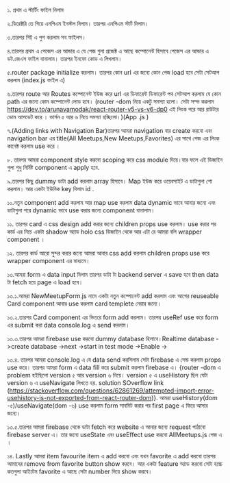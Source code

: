 ১. প্রথম এ স্টার্টিং ফাইল নিলাম 

২.ডিরেক্টরি তে গিয়ে এনপিএম ইনস্টল দিলাম। তারপর এনপিএম স্টার্ট দিলাম। 

৩.তারপর গিট্ এ পুশ করলাম সব ফাইলস। 

৪.তারপর প্রথম এ পেজেস এর আন্ডার এ যে পেজ গুলা প্রজেক্ট এ আছে কম্পোনেন্ট হিসাবে পেজেস এর আন্ডার এ ডট.জেএস ফাইল বানালাম। তারপর ইনফো কোড এ লিখলাম। 

৫.router package initialize করলাম। তারপর কোন url এর জন্যে কোন পেজ load হবে সেটা সেটআপ করলাম (index.js ফাইল এ) 

৬.তারপর route আর Routes কম্পোনেন্ট ইউজ করে url এর ডিফারেন্ট ডিফারেন্ট পথ সেটআপ করলাম যে কোন path এর জন্যে কোন কম্পোনেন্ট লোড হবে। (router -dom নিয়ে একটু সমস্যা হলো। সেটা সল্ভ করলাম https://dev.to/arunavamodak/react-router-v5-vs-v6-dp0 এই লিংক পরে আর রাউটার ডোম আপডেট করে । ভার্সন ৫ আর ৬ নিয়ে সমস্যা হচ্ছিলো।)(App .js )

৭.(Adding links with Navigation Bar)তারপর আমরা navigation বার create করবো এবং navigation bar এর title(All Meetups,New Meetups,Favorites) এর সাথে পেজ এর লিংক কানেক্ট করলাম <Link > use করে । 
  
৮. তারপর আমরা component style করবো scoping করে css module দিয়ে।যার ফলে এই ডিজাইন গুলা শুধু নির্দিষ্ট component এ apply হবে.
  
৯.তারপর কিছু dummy ডাটা add করলাম array হিসাবে। Map ইউজ করে ওয়েবসাইট এ ডাটাগুলা শো করলাম। আর একটা ইউনিক key দিলাম id . 
  
১০.নতুন component add করলাম আর map use করলাম data dynamic ভাবে আনার জন্যে এবং ডাটাগুলা পরে dynamic ভাবে use করার জন্যে component বানালাম। 
  
১১. তারপর card এ css design add করার জন্যে children props use করলাম। use করার পর কার্ড এর নিচে একটা shadow অ্যাড holo css ডিজাইন থেকে আর এটা রে আমরা বলি wrapper component ।
  
১২. তারপর কার্ড আরো সুন্দর করার জন্যে আমরা আবার css add করলাম children props use করে wrapper component এর মাধ্যমে।

  ১৩.আমরা form এ data input দিলাম তারপর ডাটা টা  backend server এ save হবে then data টা fetch হয়ে page এ load হবে।
  
  ১৩.১.আমরা NewMeetupForm.js নামে একটা নতুন কম্পোনেন্ট add করলাম এবং আগের reuseable Card component আবার use করলাম card templete নেয়ার জন্যে।  
  
  ১৩.২.তারপর  Card component এর ভিতরে form add করলাম। তারপর useRef use করে form এর submit করা data console.log  এ send করলাম।
  
  ১৩.৩.তারপর আমরা firebase use করবো dummy database হিসাবে।Realtime database ->create database ->next ->start in test mode ->Enable ->
  
  ১৩.৪. তারপর আমরা console.log এ যে data send করসিলাম সেটা firebase এ সেন্ড করলাম props use করে। তারপর আমরা form এ data fill করে submit করলাম firebase এ। {router -dom এ problem হইছিলো version ৫ আর version ৬ নিয়ে। version ৫ এ useHistory ছিল যেটা version ৬ এ useNavigate লিখতে হয়. solution SOverflow  link (https://stackoverflow.com/questions/62861269/attempted-import-error-usehistory-is-not-exported-from-react-router-dom)}. আমরা useHistory(dom -৫)/useNavigate(dom -৬) use করলাম form সাবমিট করার পর first page এ ফিরে আসার জন্যে। 
  
  ১৩.৫.তারপর আমরা firebase থেকে ডাটা fetch করে website এ আনার জন্যে request পাঠাবো firebase server এ। তার জন্যে useState এবং useEffect use করবো AllMeetups.js পেজ এ ।

  ১৪. Lastly আমরা item favourite item এ add করবো এবং যখন favorite এ add করবো তারপর আমাদের remove from favorite button show করবে। আর একটা feature অ্যাড করবো সেটা হচ্চে কতগুলা আইটেম favorite এ আছে সেটা number দিয়ে show করবে।
